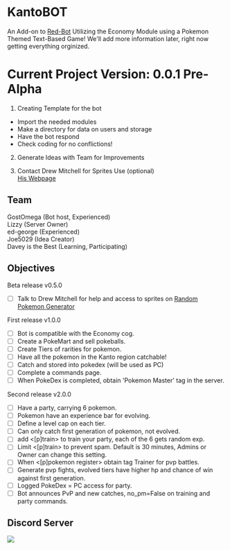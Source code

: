 # KantoBOT
An Add-on to [Red-Bot](https://github.com/GostOmega/Red-DiscordBot) Utilizing the Economy Module using a Pokemon Themed Text-Based Game!
We'll add more information later, right now getting everything orginized.

# Current Project Version: 0.0.1 Pre-Alpha
1. Creating Template for the bot
  * Import the needed modules
  * Make a directory for data on users and storage
  * Have the bot respond
  * Check coding for no conflictions!

2. Generate Ideas with Team for Improvements

3. Contact Drew Mitchell for Sprites Use (optional)  
[His Webpage](http://randompokemon.com/)

## Team
GostOmega (Bot host, Experienced)  
Lizzy (Server Owner)  
ed-george (Experienced)  
Joe5029 (Idea Creator)  
Davey is the Best (Learning, Participating)

## Objectives

Beta release v0.5.0  
- [ ] Talk to Drew Mitchell for help and access to sprites on [Random Pokemon Generator](http://randompokemon.com/)

First release v1.0.0  
- [ ] Bot is compatible with the Economy cog.  
- [ ] Create a PokeMart and sell pokeballs.  
- [ ] Create Tiers of rarities for pokemon.  
- [ ] Have all the pokemon in the Kanto region catchable!  
- [ ] Catch and stored into pokedex (will be used as PC)  
- [ ] Complete a commands page.  
- [ ] When PokeDex is completed, obtain 'Pokemon Master' tag in the server.  

Second release v2.0.0  
- [ ] Have a party, carrying 6 pokemon.  
- [ ] Pokemon have an experience bar for evolving.  
- [ ] Define a level cap on each tier.  
- [ ] Can only catch first generation of pokemon, not evolved.  
- [ ] add <[p]train> to train your party, each of the 6 gets random exp.  
- [ ] Limit <[p]train> to prevent spam. Default is 30 minutes, Admins or Owner can change this setting.  
- [ ] When <[p]pokemon register> obtain tag Trainer for pvp battles.  
- [ ] Generate pvp fights, evolved tiers have higher hp and chance of win against first generation.  
- [ ] Logged PokeDex = PC access for party.  
- [ ] Bot announces PvP and new catches, no_pm=False on training and party commands.

## Discord Server
[<img src="https://discordapp.com/api/servers/159505201881939969/widget.png?style=banner2">](https://discord.gg/0tErHaELIEhDTh9f)
